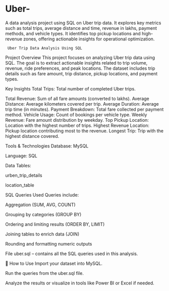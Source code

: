 # Uber-
A data analysis project using SQL on Uber trip data. It explores key metrics such as total trips, average distance and time, revenue in lakhs, payment methods, and vehicle types. It identifies top pickup locations and high-revenue zones, offering actionable insights for operational optimization.


     Uber Trip Data Analysis Using SQL
  Project Overview
This project focuses on analyzing Uber trip data using SQL. The goal is to extract actionable insights related to trip volume, revenue, ride preferences, and peak locations. The dataset includes trip details such as fare amount, trip distance, pickup locations, and payment types.

   Key Insights
Total Trips: Total number of completed Uber trips.

Total Revenue: Sum of all fare amounts (converted to lakhs).
Average Distance: Average kilometers covered per trip.
Average Duration: Average trip time (in minutes).
Payment Breakdown: Total fare collected per payment method.
Vehicle Usage: Count of bookings per vehicle type.
Weekly Revenue: Fare amount distribution by weekday.
Top Pickup Location: Location with the highest number of trips.
Highest Revenue Location: Pickup location contributing most to the revenue.
Longest Trip: Trip with the highest distance covered.

  Tools & Technologies
Database: MySQL

  Language: SQL

Data Tables:

urben_trip_details

location_table

   SQL Queries Used
Queries include:

Aggregation (SUM, AVG, COUNT)

Grouping by categories (GROUP BY)

Ordering and limiting results (ORDER BY, LIMIT)

Joining tables to enrich data (JOIN)

Rounding and formatting numeric outputs

  File
uber.sql – contains all the SQL queries used in this analysis.

📌 How to Use
Import your dataset into MySQL.

Run the queries from the uber.sql file.

Analyze the results or visualize in tools like Power BI or Excel if needed.

